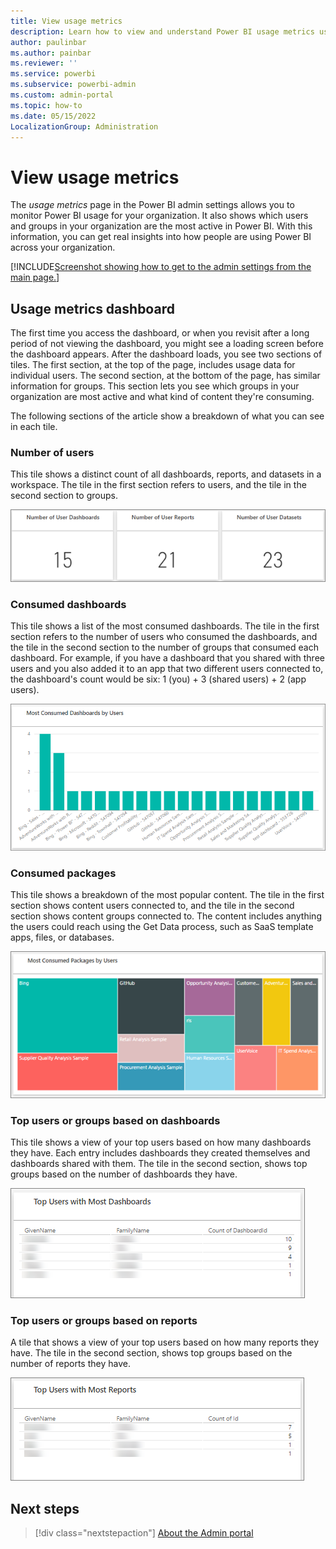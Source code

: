 ```yaml
---
title: View usage metrics
description: Learn how to view and understand Power BI usage metrics using dashboards in the admin settings page.
author: paulinbar
ms.author: painbar
ms.reviewer: ''
ms.service: powerbi
ms.subservice: powerbi-admin
ms.custom: admin-portal
ms.topic: how-to
ms.date: 05/15/2022
LocalizationGroup: Administration
---
```


# View usage metrics

The *usage metrics* page in the Power BI admin settings allows you to monitor Power BI usage for your organization. It also shows which users and groups in your organization are the most active in Power BI. With this information, you can get real insights into how people are using Power BI across your organization.

[!INCLUDE[Screenshot showing how to get to the admin settings from the main page.](../includes/admin-portal-settings.md)]

## Usage metrics dashboard

The first time you access the dashboard, or when you revisit after a long period of not viewing the dashboard, you might see a loading screen before the dashboard appears. After the dashboard loads, you see two sections of tiles. The first section, at the top of the page, includes usage data for individual users. The second section, at the bottom of the page, has similar information for groups. This section lets you see which groups in your organization are most active and what kind of content they're consuming.

The following sections of the article show a breakdown of what you can see in each tile.

### Number of users

This tile shows a distinct count of all dashboards, reports, and datasets in a workspace. The tile in the first section refers to users, and the tile in the second section to groups.
  
![Screenshot of a Poweber BI dashboard tile showing distinct count of dashboards, reports, datasets.](media/service-admin-portal-usage-metrics/powerbi-admin-usage-metrics-number-tiles.png)

### Consumed dashboards

This tile shows a list of the most consumed dashboards. The tile in the first section refers to the number of users who consumed the dashboards, and the tile in the second section to the number of groups that consumed each dashboard. For example, if you have a dashboard that you shared with three users and you also added it to an app that two different users connected to, the dashboard's count would be six: 1 (you) + 3 (shared users) + 2 (app users).
  
![Screenshot of a Power BI tile showing most consumed dashboards.](media/service-admin-portal-usage-metrics/powerbi-admin-usage-metrics-top-dashboards.png)

### Consumed packages

This tile shows a breakdown of the most popular content. The tile in the first section shows content users connected to, and the tile in the second section shows content groups connected to. The content includes anything the users could reach using the Get Data process, such as SaaS template apps, files, or databases.

![Screenshot of a Power BI tile showing most consumed packages.](media/service-admin-portal-usage-metrics/powerbi-admin-usage-metrics-top-connections.png)

### Top users or groups based on dashboards

This tile shows a view of your top users based on how many dashboards they have. Each entry includes dashboards they created themselves and dashboards shared with them. The tile in the second section, shows top groups based on the number of dashboards they have.
  
![Screenshot of a Power BI tile showing top users based on how many dashboards they have.](media/service-admin-portal-usage-metrics/powerbi-admin-usage-metrics-top-users-dashboards.png)

### Top users or groups based on reports

A tile that shows a view of your top users based on how many reports they have. The tile in the second section, shows top groups based on the number of reports they have.
  
![Screenshot of a Power BI tile showing top users based on how many reports they have.](media/service-admin-portal-usage-metrics/powerbi-admin-usage-metrics-top-users-reports.png)

## Next steps

>[!div class="nextstepaction"]
>[About the Admin portal](service-admin-portal.md)
